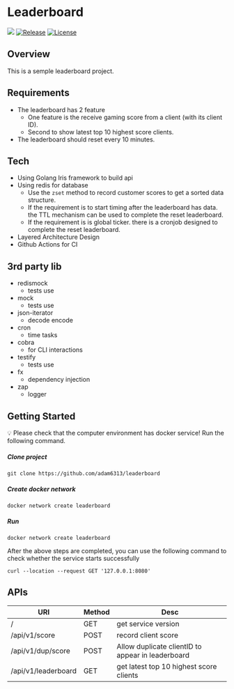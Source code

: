 # Leaderboard

![](https://img.shields.io/badge/golang-1.17.2-blue)
[![Release](https://img.shields.io/badge/release-v1.1.0-blue)](https://github.com/adam6313/leaderboard/releases/tag/v1.1.0)
[![License](https://img.shields.io/github/license/adam6313/leaderboard)](LICENSE)

## Overview
This is a semple leaderboard project.
## Requirements
- The leaderboard has 2 feature
    - One feature is the receive gaming score from a client (with its client ID). 
    - Second to show latest top 10 highest score clients.
- The leaderboard should reset every 10 minutes.
## Tech
- Using Golang Iris framework to build api
- Using redis for database
  - Use the `zset` method to record customer scores to get a sorted data structure.
  - If the requirement is to start timing after the leaderboard has data. the TTL mechanism can be used to complete the reset leaderboard.
  - If the requirement is is global ticker. there is a cronjob designed to complete the reset leaderboard.
- Layered Architecture Design
- Github Actions for CI

## 3rd party lib
- redismock
  - tests use
- mock
  - tests use
- json-iterator
  - decode encode
- cron
  - time tasks
- cobra
  - for CLI interactions
- testify
  - tests use
- fx
  - dependency injection 
- zap
  - logger

## Getting Started
:bulb: Please check that the computer environment has docker service!
Run the following command.


##### Clone project
  ```shell
git clone https://github.com/adam6313/leaderboard
  ```
##### Create docker network
```shell
docker network create leaderboard
```
##### Run
```shell
docker network create leaderboard
```
After the above steps are completed, you can use the following command to check whether the service starts successfully
```shell
curl --location --request GET '127.0.0.1:8080'
```


## APIs


| URI               |   Method |   Desc   |
| --------          | -------- | -------- |
| /     | GET     | get service version     |
| /api/v1/score     | POST     | record client score     |
| /api/v1/dup/score     | POST     | Allow duplicate clientID to appear in leaderboard    |
| /api/v1/leaderboard     | GET     | get latest top 10 highest score clients     |


